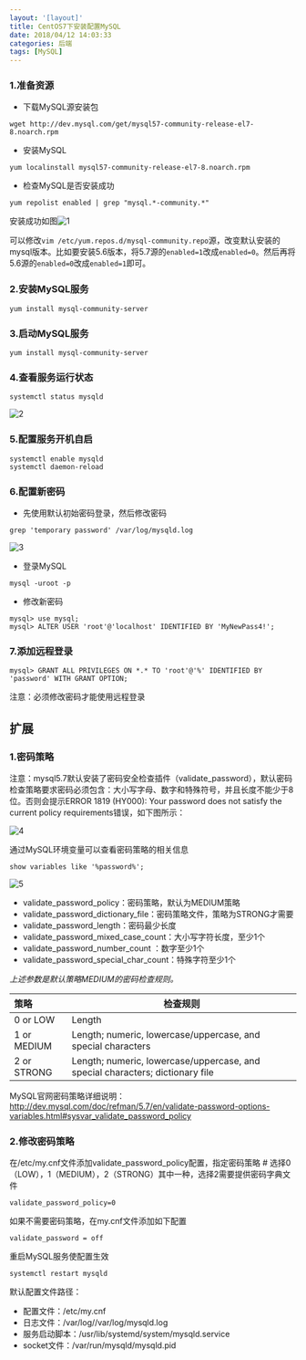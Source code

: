 ```yaml
---
layout: '[layout]'
title: CentOS7下安装配置MySQL
date: 2018/04/12 14:03:33  
categories: 后端
tags: [MySQL]
---
```

### 1.准备资源

- 下载MySQL源安装包


```
wget http://dev.mysql.com/get/mysql57-community-release-el7-8.noarch.rpm
```

- 安装MySQL

```
yum localinstall mysql57-community-release-el7-8.noarch.rpm
```

- 检查MySQL是否安装成功

```
yum repolist enabled | grep "mysql.*-community.*"
```

安装成功如图![1](1.png)

可以修改`vim /etc/yum.repos.d/mysql-community.repo`源，改变默认安装的mysql版本。比如要安装5.6版本，将5.7源的`enabled=1`改成`enabled=0`。然后再将5.6源的`enabled=0`改成`enabled=1`即可。

### 2.安装MySQL服务 

```
yum install mysql-community-server
```

 ### 3.启动MySQL服务

```
yum install mysql-community-server
```

 ### 4.查看服务运行状态

```
systemctl status mysqld
```

![2](/2.png)

 ### 5.配置服务开机自启

```
systemctl enable mysqld
systemctl daemon-reload
```

 

### 6.配置新密码

- 先使用默认初始密码登录，然后修改密码

```
grep 'temporary password' /var/log/mysqld.log
```

![3](/3.png)

- 登录MySQL

```
mysql -uroot -p
```

- 修改新密码

```
mysql> use mysql;
mysql> ALTER USER 'root'@'localhost' IDENTIFIED BY 'MyNewPass4!';
```

### 7.添加远程登录

```
mysql> GRANT ALL PRIVILEGES ON *.* TO 'root'@'%' IDENTIFIED BY 'password' WITH GRANT OPTION;
```

 注意：必须修改密码才能使用远程登录



## 扩展

### 1.密码策略

注意：mysql5.7默认安装了密码安全检查插件（validate_password），默认密码检查策略要求密码必须包含：大小写字母、数字和特殊符号，并且长度不能少于8位。否则会提示ERROR 1819 (HY000): Your password does not satisfy the current policy requirements错误，如下图所示： 

![4](/4.png)

通过MySQL环境变量可以查看密码策略的相关信息

```
show variables like '%password%';
```

![5](/5.png)

- validate_password_policy：密码策略，默认为MEDIUM策略 
- validate_password_dictionary_file：密码策略文件，策略为STRONG才需要 
- validate_password_length：密码最少长度 
- validate_password_mixed_case_count：大小写字符长度，至少1个 
- validate_password_number_count ：数字至少1个 
- validate_password_special_char_count：特殊字符至少1个 

*上述参数是默认策略MEDIUM的密码检查规则。*

| 策略        | 检查规则                                                     |
| :---------- | ------------------------------------------------------------ |
| 0 or LOW    | Length                                                       |
| 1 or MEDIUM | Length; numeric, lowercase/uppercase, and special characters |
| 2 or STRONG | Length; numeric, lowercase/uppercase, and special characters; dictionary file |

 MySQL官网密码策略详细说明：http://dev.mysql.com/doc/refman/5.7/en/validate-password-options-variables.html#sysvar_validate_password_policy 

 ### 2.修改密码策略 

在/etc/my.cnf文件添加validate_password_policy配置，指定密码策略 # 选择0（LOW），1（MEDIUM），2（STRONG）其中一种，选择2需要提供密码字典文件 

```
validate_password_policy=0
```

 如果不需要密码策略，在my.cnf文件添加如下配置

```
validate_password = off
```

 重启MySQL服务使配置生效

```
systemctl restart mysqld
```

默认配置文件路径：

- 配置文件：/etc/my.cnf 
- 日志文件：/var/log//var/log/mysqld.log 
- 服务启动脚本：/usr/lib/systemd/system/mysqld.service 
- socket文件：/var/run/mysqld/mysqld.pid

 